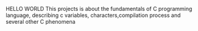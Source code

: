 HELLO WORLD
This projects is about the fundamentals of C programming language, describing c variables, characters,compilation process and several other C phenomena
